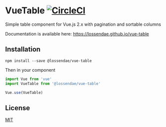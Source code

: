 # VueTable [![CircleCI](https://circleci.com/gh/lossendae/vue-table.svg?style=shield&circle-token=2aa1824b780715141aeaed61168e185a1c1ceb67)](https://circleci.com/gh/lossendae/vue-table)

Simple table component for Vue.js 2.x with pagination and sortable columns

Documentation is available here: https://lossendae.github.io/vue-table

## Installation

```
npm install --save @lossendae/vue-table
```

Then in your component

```js 
import Vue from 'vue'
import VueTable from '@lossendae/vue-table'

Vue.use(VueTable)
```

## License

[MIT](https://github.com/lossendae/vue-table/blob/master/LICENSE)
